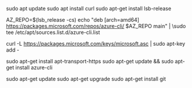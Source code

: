 sudo apt update
sudo apt install curl
sudo apt-get install lsb-release

AZ_REPO=$(lsb_release -cs)
echo "deb [arch=amd64] https://packages.microsoft.com/repos/azure-cli/ $AZ_REPO main" | \sudo tee /etc/apt/sources.list.d/azure-cli.list

curl -L https://packages.microsoft.com/keys/microsoft.asc | sudo apt-key add -

sudo apt-get install apt-transport-https
sudo apt-get update && sudo apt-get install azure-cli

sudo apt-get update
sudo apt-get upgrade
sudo apt-get install git